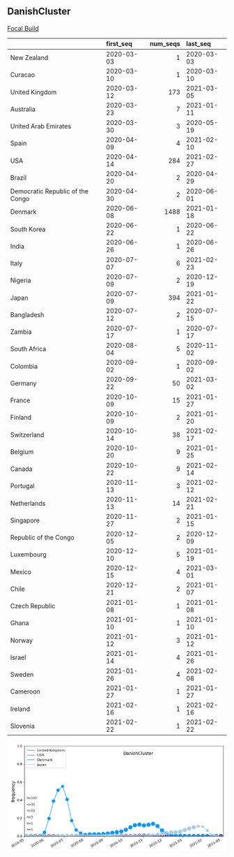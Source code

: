 

## DanishCluster
[Focal Build](https://nextstrain.org/groups/neherlab/ncov/DanishCluster?f_country=Denmark)

|                                  | first_seq   |   num_seqs | last_seq   |
|:---------------------------------|:------------|-----------:|:-----------|
| New Zealand                      | 2020-03-03  |          1 | 2020-03-03 |
| Curacao                          | 2020-03-10  |          1 | 2020-03-10 |
| United Kingdom                   | 2020-03-12  |        173 | 2021-03-05 |
| Australia                        | 2020-03-23  |          7 | 2021-01-11 |
| United Arab Emirates             | 2020-03-30  |          3 | 2020-05-19 |
| Spain                            | 2020-04-09  |          4 | 2021-02-10 |
| USA                              | 2020-04-14  |        284 | 2021-02-27 |
| Brazil                           | 2020-04-20  |          2 | 2020-04-29 |
| Democratic Republic of the Congo | 2020-04-30  |          2 | 2020-06-01 |
| Denmark                          | 2020-06-08  |       1488 | 2021-01-18 |
| South Korea                      | 2020-06-22  |          1 | 2020-06-22 |
| India                            | 2020-06-26  |          1 | 2020-06-26 |
| Italy                            | 2020-07-07  |          6 | 2021-02-23 |
| Nigeria                          | 2020-07-09  |          2 | 2020-12-19 |
| Japan                            | 2020-07-09  |        394 | 2021-01-22 |
| Bangladesh                       | 2020-07-12  |          2 | 2020-07-15 |
| Zambia                           | 2020-07-17  |          1 | 2020-07-17 |
| South Africa                     | 2020-08-04  |          5 | 2020-11-02 |
| Colombia                         | 2020-09-02  |          1 | 2020-09-02 |
| Germany                          | 2020-09-22  |         50 | 2021-03-02 |
| France                           | 2020-10-09  |         15 | 2021-01-27 |
| Finland                          | 2020-10-09  |          2 | 2021-01-20 |
| Switzerland                      | 2020-10-14  |         38 | 2021-02-17 |
| Belgium                          | 2020-10-20  |          9 | 2021-01-25 |
| Canada                           | 2020-10-22  |          9 | 2021-02-14 |
| Portugal                         | 2020-11-13  |          3 | 2021-02-12 |
| Netherlands                      | 2020-11-13  |         14 | 2021-02-21 |
| Singapore                        | 2020-11-27  |          2 | 2021-01-15 |
| Republic of the Congo            | 2020-12-05  |          2 | 2020-12-09 |
| Luxembourg                       | 2020-12-10  |          5 | 2021-01-19 |
| Mexico                           | 2020-12-15  |          4 | 2021-03-01 |
| Chile                            | 2020-12-21  |          2 | 2021-01-07 |
| Czech Republic                   | 2021-01-08  |          1 | 2021-01-08 |
| Ghana                            | 2021-01-10  |          1 | 2021-01-10 |
| Norway                           | 2021-01-12  |          3 | 2021-01-12 |
| Israel                           | 2021-01-14  |          4 | 2021-01-26 |
| Sweden                           | 2021-01-26  |          4 | 2021-02-08 |
| Cameroon                         | 2021-01-27  |          1 | 2021-01-27 |
| Ireland                          | 2021-02-16  |          1 | 2021-02-16 |
| Slovenia                         | 2021-02-22  |          1 | 2021-02-22 |

![Overall trends DanishCluster](/overall_trends_figures/overall_trends_DanishCluster.png)